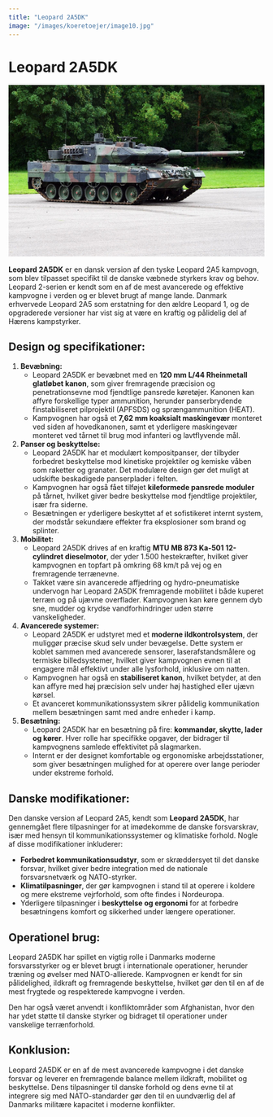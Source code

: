 ```yaml
---
title: "Leopard 2A5DK"
image: "/images/koeretoejer/image10.jpg"
---
```

# Leopard 2A5DK

![Et billede, der indeholder udendørs, transport, militærkøretøj, skyAutomatisk genereret beskrivelse](../../../public/images/koeretoejer/image10.jpg)

**Leopard 2A5DK** er en dansk version af den tyske Leopard 2A5 kampvogn, som blev tilpasset specifikt til de danske væbnede styrkers krav og behov. Leopard 2-serien er kendt som en af de mest avancerede og effektive kampvogne i verden og er blevet brugt af mange lande. Danmark erhvervede Leopard 2A5 som erstatning for den ældre Leopard 1, og de opgraderede versioner har vist sig at være en kraftig og pålidelig del af Hærens kampstyrker.

## Design og specifikationer:

1. **Bevæbning:**  
   * Leopard 2A5DK er bevæbnet med en **120 mm L/44 Rheinmetall glatløbet kanon**, som giver fremragende præcision og penetrationsevne mod fjendtlige pansrede køretøjer. Kanonen kan affyre forskellige typer ammunition, herunder panserbrydende finstabiliseret pilprojektil (APFSDS) og sprængammunition (HEAT).  
   * Kampvognen har også et **7,62 mm koaksialt maskingevær** monteret ved siden af hovedkanonen, samt et yderligere maskingevær monteret ved tårnet til brug mod infanteri og lavtflyvende mål.  
2. **Panser og beskyttelse:**  
   * Leopard 2A5DK har et modulært kompositpanser, der tilbyder forbedret beskyttelse mod kinetiske projektiler og kemiske våben som raketter og granater. Det modulære design gør det muligt at udskifte beskadigede panserplader i felten.  
   * Kampvognen har også fået tilføjet **kileformede pansrede moduler** på tårnet, hvilket giver bedre beskyttelse mod fjendtlige projektiler, især fra siderne.  
   * Besætningen er yderligere beskyttet af et sofistikeret internt system, der modstår sekundære effekter fra eksplosioner som brand og splinter.  
3. **Mobilitet:**  
   * Leopard 2A5DK drives af en kraftig **MTU MB 873 Ka-501 12-cylindret dieselmotor**, der yder 1.500 hestekræfter, hvilket giver kampvognen en topfart på omkring 68 km/t på vej og en fremragende terrænevne.  
   * Takket være sin avancerede affjedring og hydro-pneumatiske undervogn har Leopard 2A5DK fremragende mobilitet i både kuperet terræn og på ujævne overflader. Kampvognen kan køre gennem dyb sne, mudder og krydse vandforhindringer uden større vanskeligheder.  
4. **Avancerede systemer:**  
   * Leopard 2A5DK er udstyret med et **moderne ildkontrolsystem**, der muliggør præcise skud selv under bevægelse. Dette system er koblet sammen med avancerede sensorer, laserafstandsmålere og termiske billedsystemer, hvilket giver kampvognen evnen til at engagere mål effektivt under alle lysforhold, inklusive om natten.  
   * Kampvognen har også en **stabiliseret kanon**, hvilket betyder, at den kan affyre med høj præcision selv under høj hastighed eller ujævn kørsel.  
   * Et avanceret kommunikationssystem sikrer pålidelig kommunikation mellem besætningen samt med andre enheder i kamp.  
5. **Besætning:**  
   * Leopard 2A5DK har en besætning på fire: **kommandør, skytte, lader og kører**. Hver rolle har specifikke opgaver, der bidrager til kampvognens samlede effektivitet på slagmarken.  
   * Internt er der designet komfortable og ergonomiske arbejdsstationer, som giver besætningen mulighed for at operere over lange perioder under ekstreme forhold.

## Danske modifikationer:

Den danske version af Leopard 2A5, kendt som **Leopard 2A5DK**, har gennemgået flere tilpasninger for at imødekomme de danske forsvarskrav, især med hensyn til kommunikationssystemer og klimatiske forhold. Nogle af disse modifikationer inkluderer:

* **Forbedret kommunikationsudstyr**, som er skræddersyet til det danske forsvar, hvilket giver bedre integration med de nationale forsvarsnetværk og NATO-styrker.  
* **Klimatilpasninger**, der gør kampvognen i stand til at operere i koldere og mere ekstreme vejrforhold, som ofte findes i Nordeuropa.  
* Yderligere tilpasninger i **beskyttelse og ergonomi** for at forbedre besætningens komfort og sikkerhed under længere operationer.

## Operationel brug:

Leopard 2A5DK har spillet en vigtig rolle i Danmarks moderne forsvarsstyrker og er blevet brugt i internationale operationer, herunder træning og øvelser med NATO-allierede. Kampvognen er kendt for sin pålidelighed, ildkraft og fremragende beskyttelse, hvilket gør den til en af de mest frygtede og respekterede kampvogne i verden.

Den har også været anvendt i konfliktområder som Afghanistan, hvor den har ydet støtte til danske styrker og bidraget til operationer under vanskelige terrænforhold.

## Konklusion:

Leopard 2A5DK er en af de mest avancerede kampvogne i det danske forsvar og leverer en fremragende balance mellem ildkraft, mobilitet og beskyttelse. Dens tilpasninger til danske forhold og dens evne til at integrere sig med NATO-standarder gør den til en uundværlig del af Danmarks militære kapacitet i moderne konflikter.